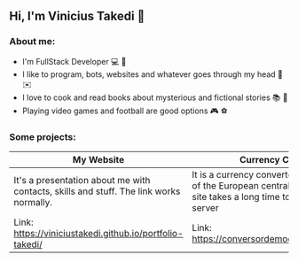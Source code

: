 ## Hi, I'm Vinicius Takedi :wave:

### About me:
* I'm FullStack Developer :computer: :floppy_disk: 
* I like to program, bots, websites and whatever goes through my head :robot: :envelope:
* I love to cook and read books about mysterious and fictional stories :books: :newspaper:
* Playing video games and football are good options :video_game: :soccer:

### Some projects:

| My Website  |  Currency Converter BR  |
| ------------------- | ------------------- |
| It's a presentation about me with contacts, skills and stuff. The link works normally. |  It is a currency converter, the API used is that of the European central bank. Sometimes the site takes a long time to load because of the server |
|  Link: https://viniciustakedi.github.io/portfolio-takedi/|  Link: https://conversordemoedasbr.herokuapp.com/|

